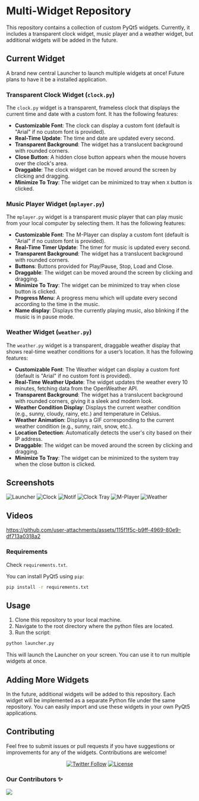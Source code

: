 # Multi-Widget Repository

This repository contains a collection of custom PyQt5 widgets. Currently, it includes a transparent clock widget, music player and a weather widget, but additional widgets will be added in the future.

## Current Widget

A brand new central Launcher to launch multiple widgets at once! Future plans to have it be a installed application.


### Transparent Clock Widget (`clock.py`) 


The `clock.py` widget is a transparent, frameless clock that displays the current time and date with a custom font. It has the following features:

- **Customizable Font**: The clock can display a custom font (default is "Arial" if no custom font is provided).
- **Real-Time Update**: The time and date are updated every second.
- **Transparent Background**: The widget has a translucent background with rounded corners.
- **Close Button**: A hidden close button appears when the mouse hovers over the clock's area.
- **Draggable**: The clock widget can be moved around the screen by clicking and dragging.
- **Minimize To Tray**: The widget can be minimized to tray when `X` button is clicked.

### Music Player Widget (`mplayer.py`)

The `mplayer.py` widget is a transparent music player that can play music from your local computer by selecting them. It has the following features:

- **Customizable Font**: The M-Player can display a custom font (default is "Arial" if no custom font is provided).
- **Real-Time Timer Update**: The timer for music is updated every second.
- **Transparent Background**: The widget has a translucent background with rounded corners.
- **Buttons**: Buttons provided for Play/Pause, Stop, Load and Close.
- **Draggable**: The widget can be moved around the screen by clicking and dragging.
- **Minimize To Tray**: The widget can be minimized to tray when close button is clicked.
- **Progress Menu**: A progress menu which will update every second according to the time in the music.
- **Name display**: Displays the currently playing music, also blinking if the music is in pause mode.

### Weather Widget (`weather.py`)

The `weather.py` widget is a transparent, draggable weather display that shows real-time weather conditions for a user’s location. It has the following features:

- **Customizable Font**: The Weather widget can display a custom font (default is "Arial" if no custom font is provided).
- **Real-Time Weather Update**: The widget updates the weather every 10 minutes, fetching data from the OpenWeather API.
- **Transparent Background**: The widget has a translucent background with rounded corners, giving it a sleek and modern look.
- **Weather Condition Display**: Displays the current weather condition (e.g., sunny, cloudy, rainy, etc.) and temperature in Celsius.
- **Weather Animation**: Displays a GIF corresponding to the current weather condition (e.g., sunny, rain, snow, etc.).
- **Location Detection**: Automatically detects the user's city based on their IP address.
- **Draggable**: The widget can be moved around the screen by clicking and dragging.
- **Minimize To Tray**: The widget can be minimized to the system tray when the close button is clicked.

## Screenshots

![Launcher](https://imgur.com/FCX4TvH.png)
![Clock](https://imgur.com/N0KZd8s.png)
![Notif](https://imgur.com/bhMrmN4.png)
![Clock Tray](https://imgur.com/HkxfTl9.png)
![M-Player](https://imgur.com/Bp8XXAj.png)
![Weather](https://imgur.com/iCIcO0m.png)

## Videos


https://github.com/user-attachments/assets/115f1f5c-b9ff-4969-80e9-df713a0318a2


### Requirements

Check `requirements.txt`.

You can install PyQt5 using `pip`:
```bash
pip install -r requirements.txt
```

## Usage

1. Clone this repository to your local machine.
2. Navigate to the root directory where the python files are located.
3. Run the script:
 ```bash
 python launcher.py
 ```
 This will launch the Launcher on your screen. You can use it to run multiple widgets at once.

## Adding More Widgets

In the future, additional widgets will be added to this repository. Each widget will be implemented as a separate Python file under the same repository. You can easily import and use these widgets in your own PyQt5 applications.

## Contributing

Feel free to submit issues or pull requests if you have suggestions or improvements for any of the widgets. Contributions are welcome!

<div align="center">
  <a href="https://twitter.com/KyogrePerseus"><img alt="Twitter Follow" src="https://img.shields.io/twitter/follow/KyogrePerseus"></a>
  <a href="https://github.com/PersesKyogre09/desktop-widgets/blob/main/LICENSE"><img alt="License" src="https://img.shields.io/badge/license-MIT-purple"></a>
</div>

### Our Contributors ✨

<a href="https://github.com/PerseusKyogre09/desktop-widgets/graphs/contributors">
  <img src="https://contrib.rocks/image?repo=PerseusKyogre09/desktop-widgets" />
</a>
